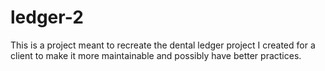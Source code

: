 # ledger-2

This is a project meant to recreate the dental ledger project I created for a client to make it more maintainable and possibly have better practices.